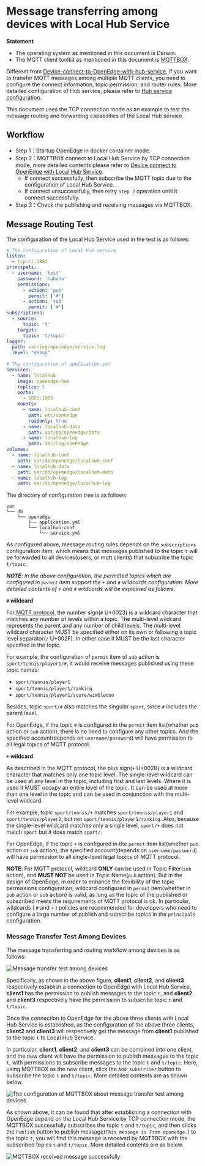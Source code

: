 # Message transferring among devices with Local Hub Service

**Statement**

- The operating system as mentioned in this document is Darwin.
- The MQTT client toolkit as mentioned in this document is [MQTTBOX](../Resources-download.md#mqttbox-download).

Different from [Device-connect-to-OpenEdge-with-hub-service](./Device-connect-to-OpenEdge-with-hub-module.md), if you want to transfer MQTT messages among multiple MQTT clients, you need to configure the connect information, topic permission, and router rules. More detailed configuration of Hub service, please refer to [Hub service configuration](./Config-interpretation.md#local-hub-configuration).

This document uses the TCP connection mode as an example to test the message routing and forwarding capabilities of the Local Hub service.

## Workflow

- Step 1：Startup OpenEdge in docker container mode.
- Step 2：MQTTBOX connect to Local Hub Service by TCP connection mode, more detailed contents please refer to [Device connect to OpenEdge with Local Hub Service](./Device-connect-to-OpenEdge-with-hub-module.md).
    - If connect successfully, then subscribe the MQTT topic due to the configuration of Local Hub Service.
    - If connect unsuccessfully, then retry `Step 2` operation until it connect successfully.
- Step 3：Check the publishing and receiving messages via MQTTBOX.

## Message Routing Test

The configuration of the Local Hub Service used in the test is as follows:

```yaml
# The configuration of Local Hub service
listen:
  - tcp://:1883
principals:
  - username: 'test'
    password: 'hahaha'
    permissions:
      - action: 'pub'
        permit: ['#']
      - action: 'sub'
        permit: ['#']
subscriptions:
  - source:
      topic: 't'
    target:
      topic: 't/topic'
logger:
  path: var/log/openedge/service.log
  level: "debug"
  
# The configuration of application.yml
services:
  - name: localhub
    image: openedge-hub
    replica: 1
    ports:
      - 1883:1883
    mounts:
      - name: localhub-conf
        path: etc/openedge
        readonly: true
      - name: localhub-data
        path: var/db/openedge/data
      - name: localhub-log
        path: var/log/openedge
volumes:
  - name: localhub-conf
    path: var/db/openedge/localhub-conf
  - name: localhub-data
    path: var/db/openedge/localhub-data
  - name: localhub-log
    path: var/db/openedge/localhub-log
```

The directory of configuration tree is as follows:

```shell
var
└── db
    └── openedge
        ├── application.yml
        └── localhub-conf
            └── service.yml
```

As configured above, message routing rules depends on the `subscriptions` configuration item, which means that messages published to the topic `t` will be forwarded to all devices(users, or mqtt clients) that subscribe the topic `t/topic`.

_**NOTE**: In the above configuration, the permitted topics which are configured in `permit` item support the `+` and `#` wildcards configuration. More detailed contents of `+` and `#` wildcards will be explained as follows._

**`#` wildcard**

For [MQTT protocol](http://docs.oasis-open.org/mqtt/mqtt/v3.1.1/os/mqtt-v3.1.1-os.html), the number sign(`#` U+0023) is a wildcard character that matches any number of levels within a topic. The multi-level wildcard represents the parent and any number of child levels. The multi-level wildcard character MUST be specified either on its own or following a topic level separator(`/` U+002F). In either case it MUST be the last character specified in the topic.

For example, the configuration of `permit` item of `sub` action is `sport/tennis/player1/#`, it would receive messages published using these topic names:

- `sport/tennis/player1`
- `sport/tennis/player1/ranking`
- `sport/tennis/player1/score/wimbledon`

Besides, topic `sport/#` also matches the singular `sport`, since `#` includes the parent level.

For OpenEdge, if the topic `#` is configured in the `permit` item list(whether `pub` action or `sub` action), there is no need to configure any other topics. And the specified account(depends on `username/password`) will have permission to all legal topics of MQTT protocol.

**`+` wildcard**

As described in the MQTT protocol, the plus sign(`+` U+002B) is a wildcard character that matches only one topic level. The single-level wildcard can be used at any level in the topic, including first and last levels. Where it is used it MUST occupy an entire level of the topic. It can be used at more than one level in the topic and can be used in conjunction with the multi-level wildcard.

For example, topic `sport/tennis/+` matches `sport/tennis/player1` and `sport/tennis/player2`, but not `sport/tennis/player1/ranking`. Also, because the single-level wildcard matches only a single level, `sport/+` does not match `sport` but it does match `sport/`.

For OpenEdge, if the topic `+` is configured in the `permit` item list(whether `pub` action or `sub` action), the specified account(depends on `username/password`) will have permission to all single-level legal topics of MQTT protocol.

**NOTE**: For MQTT protocol, wildcard **ONLY** can be used in Topic Filter(`sub` action), and **MUST NOT** be used in Topic Name(`pub` action). But in the design of OpenEdge, in order to enhance the flexibility of the topic permissions configuration, wildcard configured in `permit` item(whether in `pub` action or `sub` action) is valid, as long as the topic of the published or subscribed meets the requirements of MQTT protocol is ok. In particular, wildcards ( `#` and `+` ) policies are recommended for developers who need to configure a large number of publish and subscribe topics in the `principals` configuration.

### Message Transfer Test Among Devices

The message transferring and routing workflow among devices is as follows:

![Message transfer test among devices](../../images/tutorials/trans/openedge-trans-flow.png)

Specifically, as shown in the above figure, **client1**, **client2**, and **client3** respectively establish a connection to OpenEdge with Local Hub Service, **client1** has the permission to publish messages to the topic `t`, and **client2** and **client3** respectively have the permission to subscribe topic `t` and `t/topic`.

Once the connection to OpenEdge for the above three clients with Local Hub Service is established, as the configuration of the above three clients, **client2** and **client3** will respectively get the message from **client1** published to the topic `t` to Local Hub Service.

In particular, **client1**, **client2**, and **client3** can be combined into one client, and the new client will have the permission to publish messages to the topic `t`, with permissions to subscribe messages to the topic `t` and `t/topic`. Here, using MQTTBOX as the new client, click the `Add subscriber` button to subscribe the topic `t` and `t/topic`. More detailed contents are as shown below.

![The configuration of MQTTBOX about message transfer test among devices](../../images/tutorials/trans/mqttbox-tcp-trans-sub-config.png)

As shown above, it can be found that after establishing a connection with OpenEdge depend on the Local Hub Service by TCP connection mode, the MQTTBOX successfully subscribes the topic `t` and `t/topic`, and then clicks the `Publish` button to publish message(`This message is From openedge.`) to the topic `t`, you will find this message is received by MQTTBOX with the subscribed topics `t` and `t/topic`. More detailed contents are as below.

![MQTTBOX received message successfully](../../images/tutorials/trans/mqttbox-tcp-trans-message-success.png)